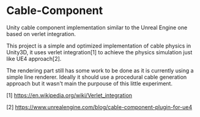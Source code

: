 # Cable-Component
Unity cable component implementation similar to the Unreal Engine one based on verlet integration.

This project is a simple and optimized implementation of cable physics in Unity3D, it uses verlet integration[1] to achieve the physics simulation just like UE4 approach[2].

The rendering part still has some work to be done as it is currently using a simple line renderer. Ideally it should use a procedural cable generation approach but it wasn't main the purpouse of this little experiment.

[1] https://en.wikipedia.org/wiki/Verlet_integration

[2] https://www.unrealengine.com/blog/cable-component-plugin-for-ue4

